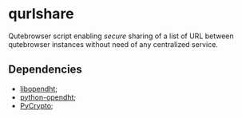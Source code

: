 # qurlshare

Qutebrowser script enabling *secure* sharing of a list of URL between
qutebrowser instances without need of any centralized service.

## Dependencies

- [libopendht][];
- [python-opendht][libopendht];
- [PyCrypto][];

[libopendht]: https://github.com/savoirfairelinux/opendht
[PyCrypto]: https://www.dlitz.net/software/pycrypto/

<!-- vim: set ts=4 sw=4 tw=80 et :-->

